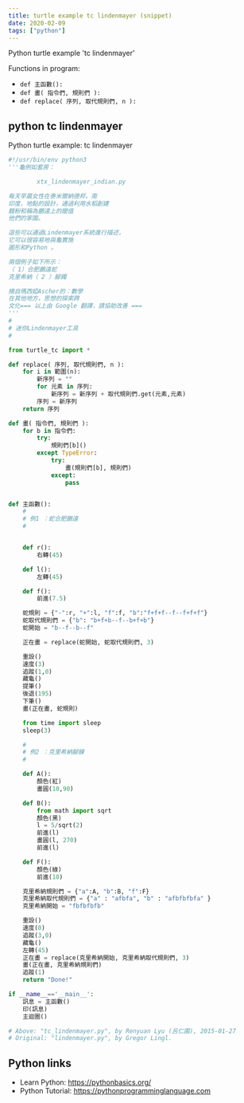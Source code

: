 ```yaml
---
title: turtle example tc lindenmayer (snippet)
date: 2020-02-09
tags: ["python"]
---
```

Python turtle example 'tc lindenmayer'

Functions in program: 
* `def 主函數():`
* `def 畫( 指令們, 規則們 ):`
* `def replace( 序列, 取代規則們, n ):`

## python tc lindenmayer

Python turtle example: tc lindenmayer

```python
#!/usr/bin/env python3
'''龜例如套房：

        xtx_lindenmayer_indian.py

每天早晨女性在泰米爾納德邦，南
印度，地點的設計，通過利用水稻創建
麵粉和稱為鵬遠上的閾值
他們的家園。

這些可以通過Lindenmayer系統進行描述，
它可以很容易地與龜實施
圖形和Python 。

兩個例子如下所示：
（ 1）合肥鵬遠蛇
克里希納（ 2 ）腳鐲

摘自瑪西婭Ascher的：數學
在其他地方，思想的探索跨
文化=== 以上由 Google 翻譯，請協助改善 ===
'''
# 
# 迷你Lindenmayer工具
# 

from turtle_tc import *

def replace( 序列, 取代規則們, n ):
    for i in 範圍(n):
        新序列 = ""
        for 元素 in 序列:
            新序列 = 新序列 + 取代規則們.get(元素,元素)
        序列 = 新序列
    return 序列

def 畫( 指令們, 規則們 ):
    for b in 指令們:
        try:
            規則們[b]()
        except TypeError:
            try:
                畫(規則們[b], 規則們)
            except:
                pass


def 主函數():
    # 
    # 例1 ：蛇合肥鵬遠
    # 


    def r():
        右轉(45)

    def l():
        左轉(45)

    def f():
        前進(7.5)

    蛇規則 = {"-":r, "+":l, "f":f, "b":"f+f+f--f--f+f+f"}
    蛇取代規則們 = {"b": "b+f+b--f--b+f+b"}
    蛇開始 = "b--f--b--f"

    正在畫 = replace(蛇開始, 蛇取代規則們, 3)

    重設()
    速度(3)
    追蹤(1,0)
    藏龜()
    提筆()
    後退(195)
    下筆()
    畫(正在畫, 蛇規則)

    from time import sleep
    sleep(3)

    # 
    # 例2 ：克里希納腳鍊
    # 

    def A():
        顏色(紅)
        畫圓(10,90)

    def B():
        from math import sqrt
        顏色(黑)
        l = 5/sqrt(2)
        前進(l)
        畫圓(l, 270)
        前進(l)

    def F():
        顏色(綠)
        前進(10)

    克里希納規則們 = {"a":A, "b":B, "f":F}
    克里希納取代規則們 = {"a" : "afbfa", "b" : "afbfbfbfa" }
    克里希納開始 = "fbfbfbfb"

    重設()
    速度(0)
    追蹤(3,0)
    藏龜()
    左轉(45)
    正在畫 = replace(克里希納開始, 克里希納取代規則們, 3)
    畫(正在畫, 克里希納規則們)
    追蹤(1)
    return "Done!"

if __name__=='__main__':
    訊息 = 主函數()
    印(訊息)
    主迴圈()

# Above: "tc_lindenmayer.py", by Renyuan Lyu (呂仁園), 2015-01-27
# Original: "lindenmayer.py", by Gregor Lingl. 


```

## Python links

- Learn Python: https://pythonbasics.org/
- Python Tutorial: https://pythonprogramminglanguage.com
